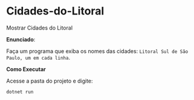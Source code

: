 # Cidades-do-Litoral
Mostrar Cidades do Litoral 

**Enunciado**:

Faça um programa que exiba os nomes das cidades: `Litoral Sul de São Paulo, um em cada linha`.

**Como Executar**

Acesse a pasta do projeto e digite:

```
dotnet run
```